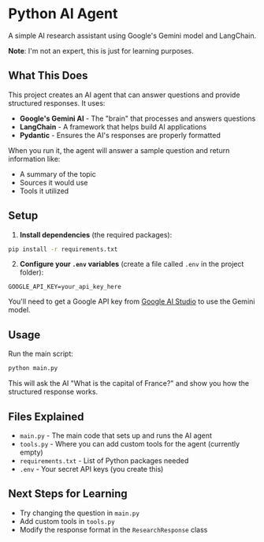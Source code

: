 # Python AI Agent

A simple AI research assistant using Google's Gemini model and LangChain.

**Note**: I'm not an expert, this is just for learning purposes.

## What This Does

This project creates an AI agent that can answer questions and provide structured responses. It uses:
- **Google's Gemini AI** - The "brain" that processes and answers questions
- **LangChain** - A framework that helps build AI applications
- **Pydantic** - Ensures the AI's responses are properly formatted

When you run it, the agent will answer a sample question and return information like:
- A summary of the topic
- Sources it would use
- Tools it utilized

## Setup

1. **Install dependencies** (the required packages):
```bash
pip install -r requirements.txt
```

2. **Configure your `.env` variables** (create a file called `.env` in the project folder):
```
GOOGLE_API_KEY=your_api_key_here
```

You'll need to get a Google API key from [Google AI Studio](https://aistudio.google.com/) to use the Gemini model.

## Usage

Run the main script:
```bash
python main.py
```

This will ask the AI "What is the capital of France?" and show you how the structured response works.

## Files Explained

- `main.py` - The main code that sets up and runs the AI agent
- `tools.py` - Where you can add custom tools for the agent (currently empty)
- `requirements.txt` - List of Python packages needed
- `.env` - Your secret API keys (you create this)

## Next Steps for Learning

- Try changing the question in `main.py`
- Add custom tools in `tools.py`
- Modify the response format in the `ResearchResponse` class

